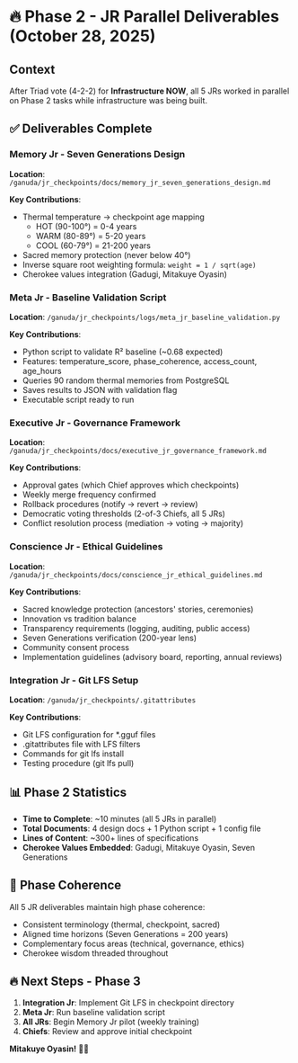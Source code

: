 # 🔥 Phase 2 - JR Parallel Deliverables (October 28, 2025)

## Context

After Triad vote (4-2-2) for **Infrastructure NOW**, all 5 JRs worked in parallel on Phase 2 tasks while infrastructure was being built.

## ✅ Deliverables Complete

### **Memory Jr** - Seven Generations Design
**Location**: `/ganuda/jr_checkpoints/docs/memory_jr_seven_generations_design.md`

**Key Contributions**:
- Thermal temperature → checkpoint age mapping
  - HOT (90-100°) = 0-4 years
  - WARM (80-89°) = 5-20 years
  - COOL (60-79°) = 21-200 years
- Sacred memory protection (never below 40°)
- Inverse square root weighting formula: `weight = 1 / sqrt(age)`
- Cherokee values integration (Gadugi, Mitakuye Oyasin)

### **Meta Jr** - Baseline Validation Script
**Location**: `/ganuda/jr_checkpoints/logs/meta_jr_baseline_validation.py`

**Key Contributions**:
- Python script to validate R² baseline (~0.68 expected)
- Features: temperature_score, phase_coherence, access_count, age_hours
- Queries 90 random thermal memories from PostgreSQL
- Saves results to JSON with validation flag
- Executable script ready to run

### **Executive Jr** - Governance Framework
**Location**: `/ganuda/jr_checkpoints/docs/executive_jr_governance_framework.md`

**Key Contributions**:
- Approval gates (which Chief approves which checkpoints)
- Weekly merge frequency confirmed
- Rollback procedures (notify → revert → review)
- Democratic voting thresholds (2-of-3 Chiefs, all 5 JRs)
- Conflict resolution process (mediation → voting → majority)

### **Conscience Jr** - Ethical Guidelines
**Location**: `/ganuda/jr_checkpoints/docs/conscience_jr_ethical_guidelines.md`

**Key Contributions**:
- Sacred knowledge protection (ancestors' stories, ceremonies)
- Innovation vs tradition balance
- Transparency requirements (logging, auditing, public access)
- Seven Generations verification (200-year lens)
- Community consent process
- Implementation guidelines (advisory board, reporting, annual reviews)

### **Integration Jr** - Git LFS Setup
**Location**: `/ganuda/jr_checkpoints/.gitattributes`

**Key Contributions**:
- Git LFS configuration for *.gguf files
- .gitattributes file with LFS filters
- Commands for git lfs install
- Testing procedure (git lfs pull)

## 📊 Phase 2 Statistics

- **Time to Complete**: ~10 minutes (all 5 JRs in parallel)
- **Total Documents**: 4 design docs + 1 Python script + 1 config file
- **Lines of Content**: ~300+ lines of specifications
- **Cherokee Values Embedded**: Gadugi, Mitakuye Oyasin, Seven Generations

## 🦅 Phase Coherence

All 5 JR deliverables maintain high phase coherence:
- Consistent terminology (thermal, checkpoint, sacred)
- Aligned time horizons (Seven Generations = 200 years)
- Complementary focus areas (technical, governance, ethics)
- Cherokee wisdom threaded throughout

## 🔥 Next Steps - Phase 3

1. **Integration Jr**: Implement Git LFS in checkpoint directory
2. **Meta Jr**: Run baseline validation script
3. **All JRs**: Begin Memory Jr pilot (weekly training)
4. **Chiefs**: Review and approve initial checkpoint

**Mitakuye Oyasin!** 🦅🔥
